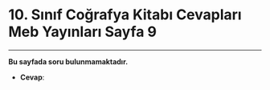 # 10. Sınıf Coğrafya Kitabı Cevapları Meb Yayınları Sayfa 9

---

**Bu sayfada soru bulunmamaktadır.**

-   **Cevap**: